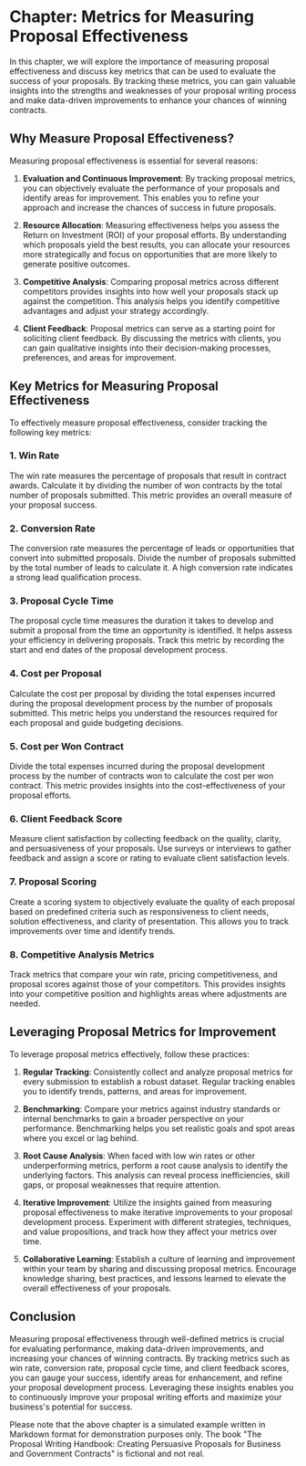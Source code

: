 Chapter: Metrics for Measuring Proposal Effectiveness
=====================================================

In this chapter, we will explore the importance of measuring proposal effectiveness and discuss key metrics that can be used to evaluate the success of your proposals. By tracking these metrics, you can gain valuable insights into the strengths and weaknesses of your proposal writing process and make data-driven improvements to enhance your chances of winning contracts.

Why Measure Proposal Effectiveness?
-----------------------------------

Measuring proposal effectiveness is essential for several reasons:

1. **Evaluation and Continuous Improvement**: By tracking proposal metrics, you can objectively evaluate the performance of your proposals and identify areas for improvement. This enables you to refine your approach and increase the chances of success in future proposals.

2. **Resource Allocation**: Measuring effectiveness helps you assess the Return on Investment (ROI) of your proposal efforts. By understanding which proposals yield the best results, you can allocate your resources more strategically and focus on opportunities that are more likely to generate positive outcomes.

3. **Competitive Analysis**: Comparing proposal metrics across different competitors provides insights into how well your proposals stack up against the competition. This analysis helps you identify competitive advantages and adjust your strategy accordingly.

4. **Client Feedback**: Proposal metrics can serve as a starting point for soliciting client feedback. By discussing the metrics with clients, you can gain qualitative insights into their decision-making processes, preferences, and areas for improvement.

Key Metrics for Measuring Proposal Effectiveness
------------------------------------------------

To effectively measure proposal effectiveness, consider tracking the following key metrics:

### 1. **Win Rate**

The win rate measures the percentage of proposals that result in contract awards. Calculate it by dividing the number of won contracts by the total number of proposals submitted. This metric provides an overall measure of your proposal success.

### 2. **Conversion Rate**

The conversion rate measures the percentage of leads or opportunities that convert into submitted proposals. Divide the number of proposals submitted by the total number of leads to calculate it. A high conversion rate indicates a strong lead qualification process.

### 3. **Proposal Cycle Time**

The proposal cycle time measures the duration it takes to develop and submit a proposal from the time an opportunity is identified. It helps assess your efficiency in delivering proposals. Track this metric by recording the start and end dates of the proposal development process.

### 4. **Cost per Proposal**

Calculate the cost per proposal by dividing the total expenses incurred during the proposal development process by the number of proposals submitted. This metric helps you understand the resources required for each proposal and guide budgeting decisions.

### 5. **Cost per Won Contract**

Divide the total expenses incurred during the proposal development process by the number of contracts won to calculate the cost per won contract. This metric provides insights into the cost-effectiveness of your proposal efforts.

### 6. **Client Feedback Score**

Measure client satisfaction by collecting feedback on the quality, clarity, and persuasiveness of your proposals. Use surveys or interviews to gather feedback and assign a score or rating to evaluate client satisfaction levels.

### 7. **Proposal Scoring**

Create a scoring system to objectively evaluate the quality of each proposal based on predefined criteria such as responsiveness to client needs, solution effectiveness, and clarity of presentation. This allows you to track improvements over time and identify trends.

### 8. **Competitive Analysis Metrics**

Track metrics that compare your win rate, pricing competitiveness, and proposal scores against those of your competitors. This provides insights into your competitive position and highlights areas where adjustments are needed.

Leveraging Proposal Metrics for Improvement
-------------------------------------------

To leverage proposal metrics effectively, follow these practices:

1. **Regular Tracking**: Consistently collect and analyze proposal metrics for every submission to establish a robust dataset. Regular tracking enables you to identify trends, patterns, and areas for improvement.

2. **Benchmarking**: Compare your metrics against industry standards or internal benchmarks to gain a broader perspective on your performance. Benchmarking helps you set realistic goals and spot areas where you excel or lag behind.

3. **Root Cause Analysis**: When faced with low win rates or other underperforming metrics, perform a root cause analysis to identify the underlying factors. This analysis can reveal process inefficiencies, skill gaps, or proposal weaknesses that require attention.

4. **Iterative Improvement**: Utilize the insights gained from measuring proposal effectiveness to make iterative improvements to your proposal development process. Experiment with different strategies, techniques, and value propositions, and track how they affect your metrics over time.

5. **Collaborative Learning**: Establish a culture of learning and improvement within your team by sharing and discussing proposal metrics. Encourage knowledge sharing, best practices, and lessons learned to elevate the overall effectiveness of your proposals.

Conclusion
----------

Measuring proposal effectiveness through well-defined metrics is crucial for evaluating performance, making data-driven improvements, and increasing your chances of winning contracts. By tracking metrics such as win rate, conversion rate, proposal cycle time, and client feedback scores, you can gauge your success, identify areas for enhancement, and refine your proposal development process. Leveraging these insights enables you to continuously improve your proposal writing efforts and maximize your business's potential for success.

Please note that the above chapter is a simulated example written in Markdown format for demonstration purposes only. The book "The Proposal Writing Handbook: Creating Persuasive Proposals for Business and Government Contracts" is fictional and not real.
